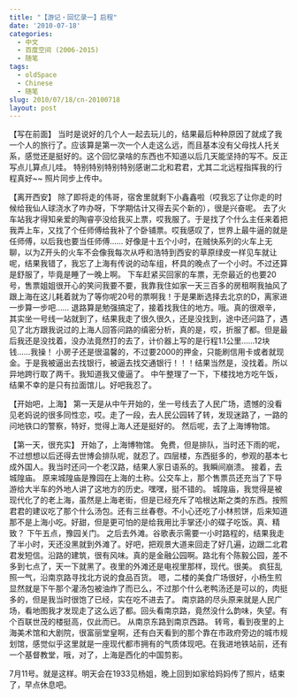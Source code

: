 ```yaml
---
title: "【游记・回忆录一】启程"
date: '2010-07-18'
categories:
  - 中文
  - 百度空间 (2006-2015)
  - 随笔
tags:
  - oldSpace
  - Chinese
  - 随笔
slug: 2010/07/18/cn-20100718
layout: post
---
```

【写在前面】
当时是说好的几个人一起去玩儿的，结果最后种种原因了就成了我一个人的旅行了。应该算是第一次一个人走这么远，而且基本没有父母找人托关系，感觉还是挺好的。这个回忆录啥的东西也不知道以后几天能坚持的写不。反正写点儿算点儿哇。
特别特别特别特别感谢二北和君君，尤其二北远程指挥我的行程真好~~
照片同步上传中。

【离开西安】
除了即将走的伟哥，宿舍里就剩下小鑫鑫啦（哎我忘了让你走的时候给我仙人球浇水了咋办呀，下学期估计又得去买个新的），很是兴奋呢。
去了火车站我才得知亲爱的陶睿亭没给我买上票，哎我服了。于是找了个什么主任来着把我弄上车，又找了个任师傅给我补了个卧铺票。哎我感叹了，世界上最牛逼的就是任师傅，以后我也要当任师傅……
好像是十五个小时，在贼快系列的火车上无聊，以为Z开头的火车不会像我每次从呼和浩特到西安的草原绿皮一样见车就让呢，结果我错了，我忘了上海有传说的动车组，杯具的晚点了一个小时。不过还算是舒服了，毕竟是睡了一晚上啊。
下车赶紧买回家的车票，无奈最近的也要20号，售票姐姐很开心的笑问我要不要，我靠我住如家一天三百多的房租啊我抽风了跟上海在这儿耗着就为了等你呢20号的票啊我！于是果断选择去北京的D，离家进一步算一步吧……
退路算是勉强搞定了，接着找我住的地方。哦。真的很艰辛，其实坐一号线一站就到了，结果我走了很久很久，还是没找到，途中还问路了，遇见了北方跟我说过的上海人回答问路的缜密分析，真的是，哎，折服了都。但是最后我还是没找着，没办法竟然打的去了，计价器上写的是行程1.1公里……12块钱……我操！
小房子还是很温馨的，不过要2000的押金，只能刷信用卡或者就现金。于是我被逼出去找银行，被逼去找交通银行！！！结果当然是，没找着。所以异地跨行取了两千。我知道我又傻逼了。
中午整理了一下，下楼找地方吃午饭，结果不幸的是只有拉面馆儿。好吧我忍了。

【开始吧，上海】
第一天是从中午开始的，坐一号线去了人民广场，遗憾的没看见老妈说的很多同性恋，哎。走了一段，去人民公园转了转，发现迷路了，一路的问地铁口的警察，特好，觉得上海人还是挺好的。
然后呢，去了上海博物馆。

【第一天，很充实】
开始了，上海博物馆。
免费，但是排队，当时还下雨的呢，不过想想以后还得去世博会排队呢，就忍了。四层楼，东西挺多的，参观的基本七成外国人。我当时还问一个老汉路，结果人家日语系的。我瞬间崩溃。
接着，去城隍庙。
原来城隍庙是豫园在上海的土称。公交车上，那个售票员还充当了下导游给大半车的外地人讲了这地方的历史。嘿嘿，挺不错的。
城隍庙，我觉得是被现代化了的老上海，虽然是上海老街，但是已经充斥了哈根达斯之类的东西。按照君君的建议吃了那个什么汤包。还有三丝春卷。不小心还吃了小林煎饼，后来知道那不是上海小吃。好甜，但是更可怕的是给我用比手掌还小的碟子吃饭。真、精致？
下午五点，豫园关门。
之后去外滩。谷歌表示需要一小时路程的，结果我走了半小时，天还没黑就到外滩了。好吧，把观景大道来回走了好几遍，边跟二北君君发短信。沿路的建筑，很有风味。真的是金融公园啊。路北有个陈毅公园，差不多到七点了，天一下就黑了。夜里的外滩还是电视里那样，现代。很美。
疯狂乱照一气，沿南京路寻找北方说的食品百货。
嗯，二楼的美食广场很好，小杨生煎显然就是下午那个灌汤包被油炸了而已么，不过那个什么老鸭汤还是可以的，肉挺多的，但是我当时很饱了已经，实在吃不进去了。
南京路的尽头原来就是人民广场，看地图我才发现走了这么远了都。回头看南京路，竟然没什么韵味，失望。有个百联世茂的楼挺高，仅此而已。
从南京东路到南京西路。
转弯，看到夜里的上海美术馆和大剧院，很富丽堂皇啊，还有白天看到的那个靠在市政府旁边的城市规划馆，感觉似乎这里就是一座现代都市拥有的气质体现吧。在我进地铁站前，还有一个基督教堂，哦，对了，上海是西化的中国剪影。

7月11号。就是这样。明天会在1933见杨姐，晚上回到如家给妈妈传了照片，结束了，早点休息吧。